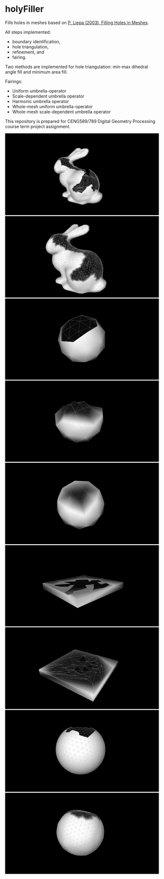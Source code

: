 # holyFiller
Fills holes in meshes based on [P. Liepa (2003), Filling Holes in Meshes](https://diglib.eg.org/bitstream/handle/10.2312/SGP.SGP03.200-206/200-206.pdf?sequence=1&isAllowed=y).

All steps implemented:
* boundary identification,
* hole triangulation,
* refinement, and
* fairing.

Two methods are implemented for hole triangulation: min-max dihedral angle fill and minimum area fill.

Fairings:
* Uniform umbrella-operator
* Scale-dependent umbrella operator
* Harmonic umbrella operator
* Whole-mesh uniform umbrella-operator
* Whole-mesh scale-dependent umbrella operator

This repository is prepared for CENG589/789 Digital Geometry Processing course term project assignment.

![title](images/bunny_orj.png)
![title](images/bunny.png)
![title](images/ico_orj.png)
![title](images/ico1.png)
![title](images/ico2.png)
![title](images/flat_orj.png)
![title](images/flat.png)
![title](images/sphere_orj.png)
![title](images/sphere.png)

